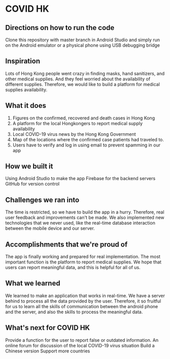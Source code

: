 # COVID HK

## Directions on how to run the code
Clone this repository with master branch in Android Studio and simply run on the Android emulator or a physical phone using USB debugging bridge

## Inspiration
Lots of Hong Kong people went crazy in finding masks, hand sanitizers, and other medical supplies. And they feel worried about the availability of different supplies. Therefore, we would like to build a platform for medical supplies availability. 

## What it does
1. Figures on the confirmed, recovered and death cases in Hong Kong
2. A platform for the local Hongkongers to report medical supply availability
3. Local COVID-19 virus news by the Hong Kong Government
4. Map of the locations where the confirmed case patients had traveled to.
5. Users have to verify and log in using email to prevent spamming in our app

## How we built it
Using Android Studio to make the app
Firebase for the backend servers
GitHub for version control

## Challenges we ran into
The time is restricted, so we have to build the app in a hurry. Therefore, real user feedback and improvements can't be made. We also implemented new technologies that we never used, like the real-time database interaction between the mobile device and our server.

## Accomplishments that we're proud of
The app is finally working and prepared for real implementation. The most important function is the platform to report medical supplies. We hope that users can report meaningful data, and this is helpful for all of us.

## What we learned
We learned to make an application that works in real-time. We have a server behind to process all the data provided by the user. Therefore, it so fruitful for us to learn all the skills of communication between the android phone and the server, and also the skills to process the meaningful data.

## What's next for COVID HK
Provide a function for the user to report false or outdated information.
An online forum for discussion of the local COVID-19 virus situation
Build a Chinese version
Support more countries
